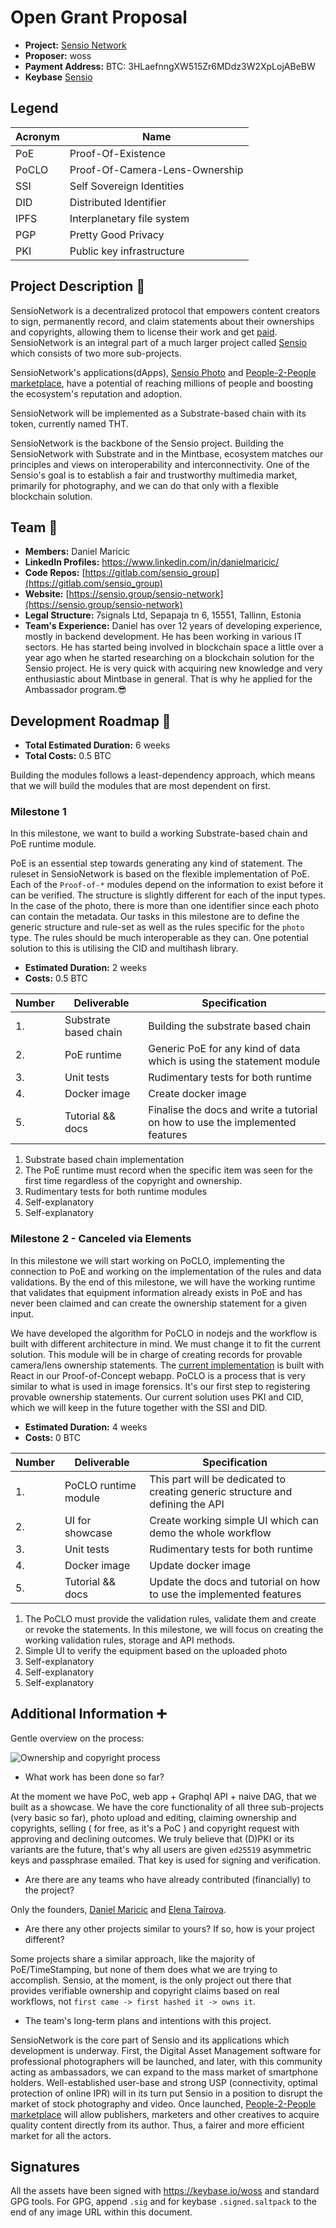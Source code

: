 # Open Grant Proposal

- **Project:** [Sensio Network](https://www.sensio.group/sensio-network)
- **Proposer:** woss
- **Payment Address:** BTC: 3HLaefnngXW515Zr6MDdz3W2XpLojABeBW
- **Keybase** [Sensio](https://keybase.io/sensio)

## Legend

| Acronym | Name                           |
| ------- | ------------------------------ |
| PoE     | Proof-Of-Existence             |
| PoCLO   | Proof-Of-Camera-Lens-Ownership |
| SSI     | Self Sovereign Identities      |
| DID     | Distributed Identifier         |
| IPFS    | Interplanetary file system     |
| PGP     | Pretty Good Privacy            |
| PKI     | Public key infrastructure      |

## Project Description :page_facing_up:

SensioNetwork is a decentralized protocol that empowers content creators to sign, permanently record, and claim statements about their ownerships and copyrights, allowing them to license their work and get [paid](https://www.sensio.group/#people-to-people-marketplace). SensioNetwork is an integral part of a much larger project called [Sensio](https://sensio.group) which consists of two more sub-projects.

SensioNetwork's applications(dApps), [Sensio Photo](https://www.sensio.group/sensio-photo) and [People-2-People marketplace](https://www.sensio.group/#people-to-people-marketplace), have a potential of reaching millions of people and boosting the ecosystem's reputation and adoption.

SensioNetwork will be implemented as a Substrate-based chain with its token, currently named THT.

SensioNetwork is the backbone of the Sensio project. Building the SensioNetwork with Substrate and in the Mintbase, ecosystem matches our principles and views on interoperability and interconnectivity. One of the Sensio's goal is to establish a fair and trustworthy multimedia market, primarily for photography, and we can do that only with a flexible blockchain solution.

## Team :busts_in_silhouette:

- **Members:** Daniel Maricic
- **LinkedIn Profiles:** https://www.linkedin.com/in/danielmaricic/
- **Code Repos:** [https://gitlab.com/sensio_group](https://gitlab.com/sensio_group)
- **Website:** [https://sensio.group/sensio-network](https://sensio.group/sensio-network)
- **Legal Structure:** 7signals Ltd, Sepapaja tn 6, 15551, Tallinn, Estonia
- **Team's Experience:** Daniel has over 12 years of developing experience, mostly in backend development. He has been working in various IT sectors. He has started being involved in blockchain space a little over a year ago when he started researching on a blockchain solution for the Sensio project. He is very quick with acquiring new knowledge and very enthusiastic about Mintbase in general. That is why he applied for the Ambassador program.😎

## Development Roadmap :nut_and_bolt:

- **Total Estimated Duration:** 6 weeks
- **Total Costs:** 0.5 BTC

Building the modules follows a least-dependency approach, which means that we will build the modules that are most dependent on first.

### Milestone 1

In this milestone, we want to build a working Substrate-based chain and PoE runtime module.

PoE is an essential step towards generating any kind of statement. The ruleset in SensioNetwork is based on the flexible implementation of PoE. Each of the `Proof-of-*` modules depend on the information to exist before it can be verified. The structure is slightly different for each of the input types. In the case of the photo, there is more than one identifier since each photo can contain the metadata. Our tasks in this milestone are to define the generic structure and rule-set as well as the rules specific for the `photo` type. The rules should be much interoperable as they can. One potential solution to this is utilising the CID and multihash library.

- **Estimated Duration:** 2 weeks
- **Costs:** 0.5 BTC

| Number | Deliverable           | Specification                                                                 |
| ------ | --------------------- | ----------------------------------------------------------------------------- |
| 1.     | Substrate based chain | Building the substrate based chain                                            |
| 2.     | PoE runtime           | Generic PoE for any kind of data which is using the statement module          |
| 3.     | Unit tests            | Rudimentary tests for both runtime                                            |
| 4.     | Docker image          | Create docker image                                                           |
| 5.     | Tutorial && docs      | Finalise the docs and write a tutorial on how to use the implemented features |

1. Substrate based chain implementation
2. The PoE runtime must record when the specific item was seen for the first time regardless of the copyright and ownership.
3. Rudimentary tests for both runtime modules
4. Self-explanatory
5. Self-explanatory

### Milestone 2 - Canceled via Elements

In this milestone we will start working on PoCLO, implementing the connection to PoE and working on the implementation of the rules and data validations. By the end of this milestone, we will have the working runtime that validates that equipment information already exists in PoE and has never been claimed and can create the ownership statement for a given input.

We have developed the algorithm for PoCLO in nodejs and the workflow is built with different architecture in mind. We must change it to fit the current solution. This module will be in charge of creating records for provable camera/lens ownership statements. The [current implementation](https://gitlab.com/sensio_group/sensio-faas/-/blob/master/client/src/views/Device/Verification.js) is built with React in our Proof-of-Concept webapp. PoCLO is a process that is very similar to what is used in image forensics. It's our first step to registering provable ownership statements. Our current solution uses PKI and CID, which we will keep in the future together with the SSI and DID.

- **Estimated Duration:** 4 weeks
- **Costs:** 0 BTC

| Number | Deliverable          | Specification                                                                  |
| ------ | -------------------- | ------------------------------------------------------------------------------ |
| 1.     | PoCLO runtime module | This part will be dedicated to creating generic structure and defining the API |
| 2.     | UI for showcase      | Create working simple UI which can demo the whole workflow                     |
| 3.     | Unit tests           | Rudimentary tests for both runtime                                             |
| 4.     | Docker image         | Update docker image                                                            |
| 5.     | Tutorial && docs     | Update the docs and tutorial on how to use the implemented features            |

1. The PoCLO must provide the validation rules, validate them and create or revoke the statements. In this milestone, we will focus on creating the working validation rules, storage and API methods.
2. Simple UI to verify the equipment based on the uploaded photo
3. Self-explanatory
4. Self-explanatory
5. Self-explanatory

## Additional Information :heavy_plus_sign:

Gentle overview on the process:

![Ownership and copyright process][statements-claims]

- What work has been done so far?

At the moment we have PoC, web app + Graphql API + naive DAG, that we built as a showcase. We have the core functionality of all three sub-projects (very basic so far), photo upload and editing, claiming ownership and copyrights, selling ( for free, as it's a PoC ) and copyright request with approving and declining outcomes. We truly believe that (D)PKI or its variants are the future, that's why all users are given `ed25519` asymmetric keys and passphrase emailed. That key is used for signing and verification.

- Are there are any teams who have already contributed (financially) to the project?

Only the founders, [Daniel Maricic](https://www.linkedin.com/in/danielmaricic/) and [Elena Tairova](https://www.linkedin.com/in/elena-tairova/).

- Are there any other projects similar to yours? If so, how is your project different?

Some projects share a similar approach, like the majority of PoE/TimeStamping, but none of them does what we are trying to accomplish. Sensio, at the moment, is the only project out there that provides verifiable ownership and copyright claims based on real workflows, not `first came -> first hashed it -> owns it`.

- The team's long-term plans and intentions with this project.

SensioNetwork is the core part of Sensio and its applications which development is underway. First, the Digital Asset Management software for professional photographers will be launched, and later, with this community acting as ambassadors, we can expand to the mass market of smartphone holders. Well-established user-base and strong USP (connectivity, optimal protection of online IPR) will in its turn put Sensio in a position to disrupt the market of stock photography and video. Once launched, [People-2-People marketplace](https://www.sensio.group/#people-to-people-marketplace) will allow publishers, marketers and other creatives to acquire quality content directly from its author. Thus, a fairer and more efficient market for all the actors.

## Signatures

All the assets have been signed with https://keybase.io/woss and standard GPG tools. For GPG, append `.sig` and for keybase `.signed.saltpack` to the end of any image URL within this document.

[statements-claims]: https://sensio-assets.s3-eu-west-1.amazonaws.com/diagrams/Sensio-Network-Statements+%26+Claims.svg
